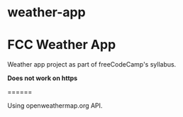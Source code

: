 # weather-app


FCC Weather App
======

Weather app project as part of freeCodeCamp's syllabus.

**Does not work on https**

======

Using openweathermap.org API.



